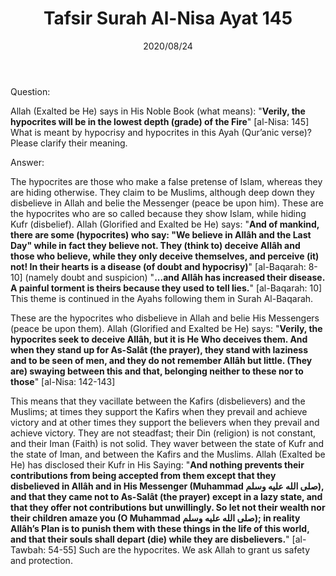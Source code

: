 ﻿---
layout: post
title: "Tafsir Surah Al-Nisa Ayat 145"
publisher: "alsalafiyyah@icloud.com"
source: "Majmu' Fatawa wa Maqalat 5/49"
hijri: Muharram 5, 1442 AH
date: 2020/08/24
category: ["tafsir", quran, alnisa]
shaykhs: Shaykh Ibn Baz
---

Question: 

Allah (Exalted be He) says in His Noble Book (what means): "**Verily, the hypocrites will be in the lowest depth (grade) of the Fire**" [al-Nisa: 145] What is meant by hypocrisy and hypocrites in this Ayah (Qur’anic verse)? Please clarify their meaning.

Answer:

The hypocrites are those who make a false pretense of Islam, whereas they are hiding otherwise. They claim to be Muslims, although deep down they disbelieve in Allah and belie the Messenger (peace be upon him). These are the hypocrites who are so called because they show Islam, while hiding Kufr (disbelief). Allah (Glorified and Exalted be He) says: "**And of mankind, there are some (hypocrites) who say: "We believe in Allâh and the Last Day" while in fact they believe not. They (think to) deceive Allâh and those who believe, while they only deceive themselves, and perceive (it) not! In their hearts is a disease (of doubt and hypocrisy)**" [al-Baqarah: 8-10] (namely doubt and suspicion) "**...and Allâh has increased their disease. A painful torment is theirs because they used to tell lies.**" [al-Baqarah: 10] This theme is continued in the Ayahs following them in Surah Al-Baqarah.

These are the hypocrites who disbelieve in Allah and belie His Messengers (peace be upon them). Allah (Glorified and Exalted be He) says: "**Verily, the hypocrites seek to deceive Allâh, but it is He Who deceives them. And when they stand up for As-Salât (the prayer), they stand with laziness and to be seen of men, and they do not remember Allâh but little. (They are) swaying between this and that, belonging neither to these nor to those**" [al-Nisa: 142-143]

This means that they vacillate between the Kafirs (disbelievers) and the Muslims; at times they support the Kafirs when they prevail and achieve victory and at other times they support the believers when they prevail and achieve victory. They are not steadfast; their Din (religion) is not constant, and their Iman (Faith) is not solid. They waver between the state of Kufr and the state of Iman, and between the Kafirs and the Muslims. Allah (Exalted be He) has disclosed their Kufr in His Saying: "**And nothing prevents their contributions from being accepted from them except that they disbelieved in Allâh and in His Messenger (Muhammad صلى الله عليه وسلم), and that they came not to As-Salât (the prayer) except in a lazy state, and that they offer not contributions but unwillingly. So let not their wealth nor their children amaze you (O Muhammad صلى الله عليه وسلم); in reality Allâh’s Plan is to punish them with these things in the life of this world, and that their souls shall depart (die) while they are disbelievers.**" [al-Tawbah: 54-55] Such are the hypocrites. We ask Allah to grant us safety and protection.
